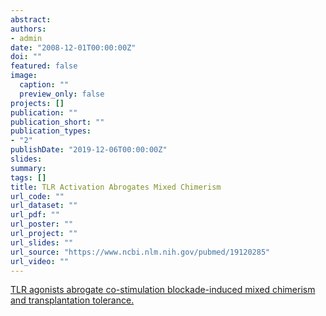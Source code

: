 ```yaml
---
abstract: 
authors:
- admin
date: "2008-12-01T00:00:00Z"
doi: ""
featured: false
image:
  caption: ""
  preview_only: false
projects: []
publication: ""
publication_short: ""
publication_types:
- "2"
publishDate: "2019-12-06T00:00:00Z"
slides: 
summary: 
tags: []
title: TLR Activation Abrogates Mixed Chimerism
url_code: ""
url_dataset: ""
url_pdf: ""
url_poster: ""
url_project: ""
url_slides: ""
url_source: "https://www.ncbi.nlm.nih.gov/pubmed/19120285"
url_video: ""
---
```


[TLR agonists abrogate co-stimulation blockade-induced mixed chimerism and transplantation tolerance.](https://www.ncbi.nlm.nih.gov/pubmed/19120285)

